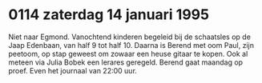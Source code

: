 # 0114 zaterdag 14 januari 1995
Niet naar Egmond. Vanochtend kinderen begeleid bij de schaatsles op de Jaap Edenbaan, van half 9 tot half 10. Daarna is Berend met oom Paul, zijn peetoom, op stap geweest om zowaar een heuse gitaar te kopen. Ook al meteen via Julia Bobek een lerares geregeld. Berend gaat maandag op proef. Even het journaal van 22:00 uur.